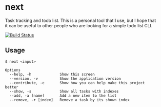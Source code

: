 # next
Task tracking and todo list. This is a personal tool that I use, but I hope that it can be useful to other people who are looking for a simple todo list CLI.

[![Build Status](https://travis-ci.org/tehp/next.svg?branch=master)](https://travis-ci.org/tehp/next)

## Usage

```
$ next <input>

Options
  --help, -h             Show this screen
  --version, -v          Show the application version
  --contribute, -c       Show how you can help make this project better
  --show, -s             Show all tasks with indexes
  --add, -a [name]       Add a new item to the list
  --remove, -r [index]   Remove a task by its shown index
```
